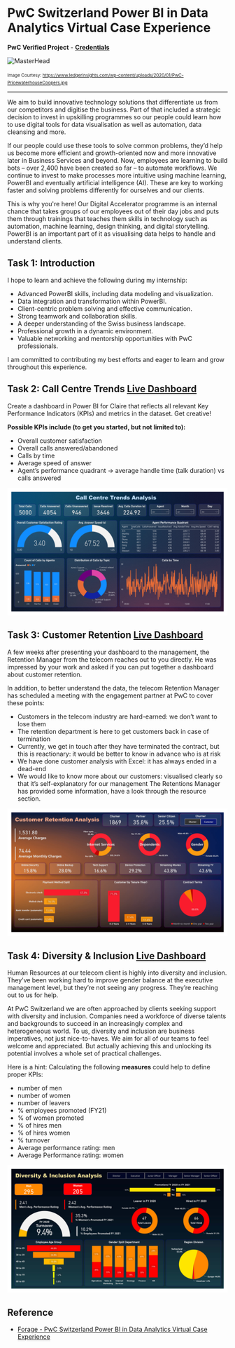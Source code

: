 
# PwC Switzerland Power BI in Data Analytics Virtual Case Experience

**PwC Verified Project** - [**Credentials**](https://forage-uploads-prod.s3.amazonaws.com/completion-certificates/PwC%20Switzerland/a87GpgE6tiku7q3gu_PwC%20Switzerland_oBSzW4S759SQEZqwY_1695911551660_completion_certificate.pdf)

![MasterHead](https://www.ledgerinsights.com/wp-content/uploads/2020/01/PwC-PricewaterhouseCoopers.jpg)

<font size="1">Image Courtesy: https://www.ledgerinsights.com/wp-content/uploads/2020/01/PwC-PricewaterhouseCoopers.jpg</font>

---

We aim to build innovative technology solutions that differentiate us from our competitors and digitise the business. Part of that included a strategic decision to invest in upskilling programmes so our people could learn how to use digital tools for data visualisation as well as automation, data cleansing and more.

If our people could use these tools to solve common problems, they’d help us become more efficient and growth-oriented now and more innovative later in Business Services and beyond. Now, employees are learning to build bots – over 2,400 have been created so far – to automate workflows. We continue to invest to make processes more intuitive using machine learning, PowerBI and eventually artificial intelligence (AI). These are key to working faster and solving problems differently for ourselves and our clients.

This is why you're here! Our Digital Accelerator programme is an internal chance that takes groups of our employees out of their day jobs and puts them through  trainings that teaches them skills in technology such as automation, machine learning, design thinking, and digital storytelling. PowerBI is an important part of it as visualising data helps to handle and understand clients.

## Task 1: Introduction
I hope to learn and achieve the following during my internship:

- Advanced PowerBI skills, including data modeling and visualization.
- Data integration and transformation within PowerBI.
- Client-centric problem solving and effective communication.
- Strong teamwork and collaboration skills.
- A deeper understanding of the Swiss business landscape.
- Professional growth in a dynamic environment.
- Valuable networking and mentorship opportunities with PwC professionals.

I am committed to contributing my best efforts and eager to learn and grow throughout this experience.

## Task 2: Call Centre Trends [**Live Dashboard**](https://www.novypro.com/project/call-centre-trends-analysis-power-bi-1)
Create a dashboard in Power BI for Claire that reflects all relevant Key Performance Indicators (KPIs) and metrics in the dataset. Get creative! 

**Possible KPIs include (to get you started, but not limited to):**
- Overall customer satisfaction
- Overall calls answered/abandoned
- Calls by time
- Average speed of answer
- Agent’s performance quadrant -> average handle time (talk duration) vs calls answered

![Call Centre Trends](https://raw.githubusercontent.com/Apaulgithub/PwC_Switzerland_Power_BI_Virtual_Case_Experience/main/Task%202%20-%20Call%20Centre%20Trends/Task%202%20(Call%20Centre%20Trends).png)

## Task 3: Customer Retention [**Live Dashboard**](https://www.novypro.com/project/customer-retention-analysis-28)
A few weeks after presenting your dashboard to the management, the Retention Manager from the telecom reaches out to you directly. He was impressed by your work and asked if you can put together a dashboard about customer retention.

In addition, to better understand the data, the telecom Retention Manager has scheduled a meeting with the engagement partner at PwC to cover these points:
- Customers in the telecom industry are hard-earned: we don’t want to lose them
- The retention department is here to get customers back in case of termination 
- Currently, we get in touch after they have terminated the contract, but this is reactionary: it would be better to know in advance who is at risk 
- We have done customer analysis with Excel: it has always ended in a dead-end
- We would like to know more about our customers: visualised clearly so that it’s self-explanatory for our management
The Retentions Manager has provided some information, have a look through the resource section.

![Customer Retention](https://raw.githubusercontent.com/Apaulgithub/PwC_Switzerland_Power_BI_Virtual_Case_Experience/main/Task%203%20-%20Customer%20Retention/Customer%20Retention%20Analysis.png)

## Task 4: Diversity & Inclusion [**Live Dashboard**](https://www.novypro.com/project/diversity--inclusion-analysis-8)
Human Resources at our telecom client is highly into diversity and inclusion. They’ve been working hard to improve gender balance at the executive management level, but they’re not seeing any progress. They’re reaching out to us for help.

At PwC Switzerland we are often approached by clients seeking support with diversity and inclusion. Companies need a workforce of diverse talents and backgrounds to succeed in an increasingly complex and heterogeneous world. To us, diversity and inclusion are business imperatives, not just nice-to-haves. We aim for all of our teams to feel welcome and appreciated. But actually achieving this and unlocking its potential involves a whole set of practical challenges.

Here is a hint: Calculating the following **measures** could help to define proper KPIs:
- number of men
- number of women
- number of leavers
- % employees promoted (FY21)
- % of women promoted
- % of hires men
- % of hires women
- % turnover 
- Average performance rating: men
- Average Performance rating: women

![Diversity & Inclusion](https://raw.githubusercontent.com/Apaulgithub/PwC_Switzerland_Power_BI_Virtual_Case_Experience/main/Task%204%20-%20%20Diversity%20%26%20Inclusion/Diversity%20%26%20Inclusion%20Analysis.png)

## Reference
 - [Forage - PwC Switzerland Power BI in Data Analytics Virtual Case Experience](https://www.theforage.com/virtual-internships/prototype/a87GpgE6tiku7q3gu/Power%20BI%20in%20Data%20Analytics?ref=zYi2CnpbWjhcS7sAk)
 
